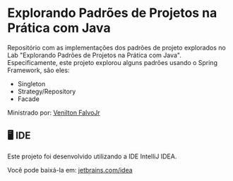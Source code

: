 # Explorando Padrões de Projetos na Prática com Java

Repositório com as implementações dos padrões de projeto explorados no Lab "Explorando Padrões de Projetos na Prática com Java". Especificamente, este projeto explorou alguns padrões usando o Spring Framework, são eles:
- Singleton
- Strategy/Repository
- Facade


Ministrado por: [Venilton FalvoJr](https://github.com/falvojr)

<h2> 🖥️ IDE </h2>
Este projeto foi desenvolvido utilizando a IDE IntelliJ IDEA.

Você pode baixá-la em: [jetbrains.com/idea](https://www.jetbrains.com/idea/)
